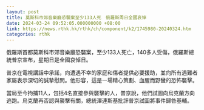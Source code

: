 ```yaml
---
layout: post
title: 莫斯科市郊音樂廳恐襲案至少133人死　俄羅斯周日全國哀悼
date: 2024-03-24 09:52:05.000000000 +08:00
link: https://news.rthk.hk/rthk/ch/component/k2/1745980-20240324.htm
categories: rthk
---
```


俄羅斯首都莫斯科市郊音樂廳恐襲案，至少133人死亡，140多人受傷，俄羅斯總統普京宣布，星期日是全國哀悼日。

普京在電視講話中承諾，向遭遇不幸的家庭和傷者提供必要援助，並向所有遇難者家屬表示深切的誠摯慰問。他形容，這是一場精心策劃、血腥而野蠻的恐怖襲擊。

當局至今拘捕11人，包括4名直接參與襲擊的人，普京說，他們試圖向烏克蘭方向逃跑。烏克蘭再否認與襲擊有關，總統澤連斯基批評普京試圖將事件歸咎基輔。
